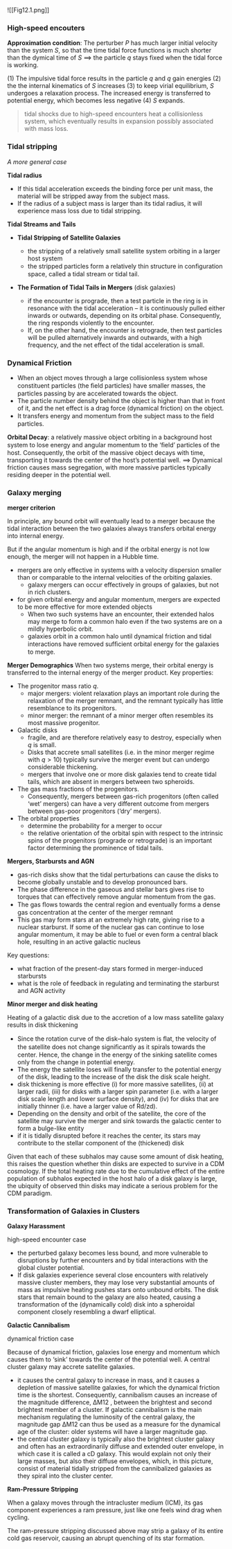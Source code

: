 ![[Fig12.1.png]]

### High-speed encouters

**Approximation condition**: The perturber $P$ has much larger initial velocity than the system $S$, so that  the time tidal force functions is much shorter than the dymical time of $S$  ==> the particle $q$ stays fixed when the tidal force is working.

(1) The impulsive tidal force results in the particle $q$ and $q$ gain energies
(2) the the internal kinematics of $S$ increases
(3) to keep virial equilibrium, $S$ undergoes a relaxation process. The increased energy is transferred to potential energy, which becomes less negative
(4) $S$ expands.

> tidal shocks due to high-speed encounters heat a collisionless system, which eventually results in expansion possibly associated with mass loss.


### Tidal stripping

*A more general case*

**Tidal radius**
- If this tidal acceleration exceeds the binding force per unit mass, the material will be stripped away from the subject mass.
- If the radius of a subject mass is larger than its tidal radius, it will experience mass loss due to tidal stripping.

**Tidal Streams and Tails**

- **Tidal Stripping of Satellite Galaxies**
	- the stripping of a relatively small satellite system orbiting in a larger host system
	- the stripped particles form a relatively thin structure in conﬁguration space, called a tidal stream or tidal tail. 

- **The Formation of Tidal Tails in Mergers** (disk galaxies)
	- if the encounter is prograde, then a test particle in the ring is in resonance with the tidal acceleration – it is continuously pulled either inwards or outwards, depending on its orbital phase. Consequently, the ring responds violently to the encounter. 
	- If, on the other hand, the encounter is retrograde, then test particles will be pulled alternatively inwards and outwards, with a high frequency, and the net effect of the tidal acceleration is small.

### Dynamical Friction

-  When an object moves through a large collisionless system whose constituent particles (the ﬁeld particles) have smaller masses,  the particles passing by are accelerated towards the object. 
- The particle number density behind the object is higher than that in front of it, and the net effect is a drag force (dynamical friction) on the object.
- It transfers energy and momentum from the subject mass to the ﬁeld particles.

**Orbital Decay**: a relatively massive object orbiting in a background host system to lose energy and angular momentum to the ‘ﬁeld’ particles of the host. Consequently, the orbit of the massive object decays with time, transporting it towards the center of the host’s potential well.  ==> Dynamical friction causes mass segregation, with more massive particles typically residing deeper in the potential well.


### Galaxy merging

**merger criterion**

 In principle, any bound orbit will eventually lead to a merger because the tidal interaction between the two galaxies always transfers orbital energy into internal energy.
 
 But if the angular momentum is high and if the orbital energy is not low enough, the merger will not happen in a Hubble time.

- mergers are only effective in systems with a velocity dispersion smaller than or comparable to the internal velocities of the orbiting galaxies. 
	- galaxy mergers can occur effectively in groups of galaxies, but not in rich clusters.
- for given orbital energy and angular momentum, mergers are expected to be more effective for more extended objects
	- When two such systems have an encounter, their extended halos may merge to form a common halo even if the two systems are on a mildly hyperbolic orbit.
	- galaxies orbit in a common halo until dynamical friction and tidal interactions have removed sufﬁcient orbital energy for the galaxies to merge.

**Merger Demographics**
When two systems merge, their orbital energy is transferred to the internal energy of the merger product.
Key properties:
- The progenitor mass ratio $q$. 
	- major mergers: violent relaxation plays an important role during the relaxation of the merger remnant, and the remnant typically has little resemblance to its progenitors.
	- minor merger: the remnant of a minor merger often resembles its most massive progenitor.
- Galactic disks 
	- fragile, and are therefore relatively easy to destroy, especially when $q$ is small.
	- Disks that accrete small satellites (i.e. in the minor merger regime with $q > 10$) typically survive the merger event but can undergo considerable thickening. 
	- mergers that involve one or more disk galaxies tend to create tidal tails, which are absent in mergers between two spheroids.
- The gas mass fractions of the progenitors.
	- Consequently, mergers between gas-rich progenitors (often called ‘wet’ mergers) can have a very different outcome from mergers between gas-poor progenitors (‘dry’ mergers).
- The orbital properties
	- determine the probability for a merger to occur
	- the relative orientation of the orbital spin with respect to the intrinsic spins of the progenitors (prograde or retrograde) is an important factor determining the prominence of tidal tails.

**Mergers, Starbursts and AGN**

- gas-rich disks show that the tidal perturbations can cause the disks to become globally unstable and to develop pronounced bars.
- The phase difference in the gaseous and stellar bars gives rise to torques that can effectively remove angular momentum from the gas.
 - The gas ﬂows towards the central region and eventually forms a dense gas concentration at the center of the merger remnant
- This gas may form stars at an extremely high rate, giving rise to a nuclear starburst. If some of the nuclear gas can continue to lose angular momentum, it may be able to fuel or even form a central black hole, resulting in an active galactic nucleus

Key questions:
- what fraction of the present-day stars formed in merger-induced starbursts  
- what is the role of feedback in regulating and terminating the starburst and AGN activity

**Minor merger and disk heating**

Heating of a galactic disk due to the accretion of a low mass satellite galaxy results in disk thickening
- Since the rotation curve of the disk–halo system is ﬂat, the velocity of the satellite does not change signiﬁcantly as it spirals towards the center. Hence, the change in the energy of the sinking satellite comes only from the change in potential energy.
- The energy the satellite loses will finally transfer to the potential energy of the disk, leading to the increase of the disk the disk scale height.
- disk thickening is more effective (i) for more massive satellites, (ii) at larger radii, (iii) for disks with a larger spin parameter (i.e. with a larger disk scale length and lower surface density), and (iv) for disks that are initially thinner (i.e. have a larger value of Rd/zd).
- Depending on the density and orbit of the satellite, the core of the satellite may survive the merger and sink towards the galactic center to form a bulge-like entity
- if it is tidally disrupted before it reaches the center, its stars may contribute to the stellar component of the (thickened) disk

Given that each of these subhalos may cause some amount of disk heating, this raises the question whether thin disks are expected to survive in a CDM cosmology. If the total heating rate due to the cumulative effect of the entire population of subhalos expected in the host halo of a disk galaxy is large, the ubiquity of observed thin disks may indicate a serious problem for the CDM paradigm.

### Transformation of Galaxies in Clusters

**Galaxy Harassment**

high-speed encounter case

- the perturbed galaxy becomes less bound, and more vulnerable to disruptions by further encounters and by tidal interactions with the global cluster potential.
- If disk galaxies experience several close encounters with relatively massive cluster members, they may lose very substantial amounts of mass as impulsive heating pushes stars onto unbound orbits. The disk stars that remain bound to the galaxy are also heated, causing a transformation of the (dynamically cold) disk into a spheroidal component closely resembling a dwarf elliptical.


**Galactic Cannibalism**

dynamical friction case 

Because of dynamical friction, galaxies lose energy and momentum which causes them to ‘sink’ towards the center of the potential well. A central cluster galaxy may accrete satellite galaxies.

- it causes the central galaxy to increase in mass, and it causes a depletion of massive satellite galaxies, for which the dynamical friction time is the shortest. Consequently, cannibalism causes an increase of the magnitude difference, ΔM12 , between the brightest and second brightest member of a cluster. If galactic cannibalism is the main mechanism regulating the luminosity of the central galaxy, the magnitude gap ΔM12 can thus be used as a measure for the dynamical age of the cluster: older systems will have a larger magnitude gap.
- the central cluster galaxy is typically also the brightest cluster galaxy and often has an extraordinarily diffuse and extended outer envelope, in which case it is called a cD galaxy.  This would explain not only their large masses, but also their diffuse envelopes, which, in this picture, consist of material tidally stripped from the cannibalized galaxies as they spiral into the cluster center.

**Ram-Pressure Stripping**

When a galaxy moves through the intracluster medium (ICM), its gas component experiences a ram pressure, just like one feels wind drag when cycling.

The ram-pressure stripping discussed above may strip a galaxy of its entire cold gas reservoir, causing an abrupt quenching of its star formation.
